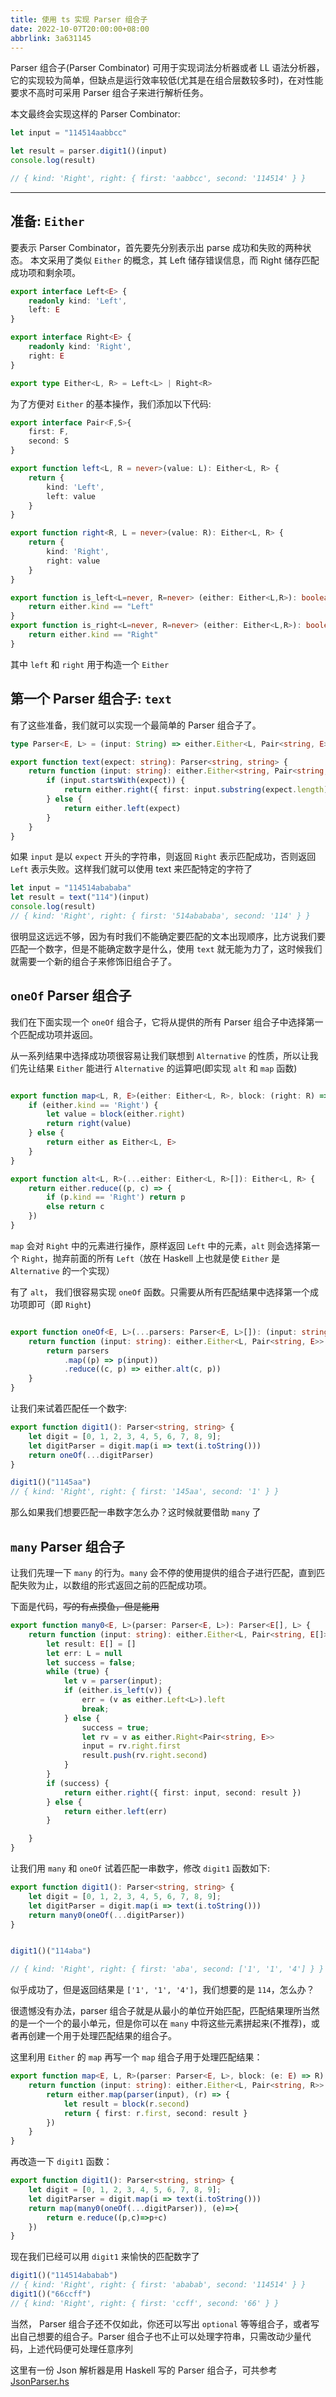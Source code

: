 ```yaml
---
title: 使用 ts 实现 Parser 组合子
date: 2022-10-07T20:00:00+08:00
abbrlink: 3a631145
---
```


Parser 组合子(Parser Combinator) 可用于实现词法分析器或者 LL 语法分析器，它的实现较为简单，但缺点是运行效率较低(尤其是在组合层数较多时)，在对性能要求不高时可采用 Parser 组合子来进行解析任务。

本文最终会实现这样的 Parser Combinator:

```ts
let input = "114514aabbcc"

let result = parser.digit1()(input)
console.log(result)

// { kind: 'Right', right: { first: 'aabbcc', second: '114514' } }
```

---

## 准备: `Either`
要表示 Parser Combinator，首先要先分别表示出 parse 成功和失败的两种状态。
本文采用了类似 `Either` 的概念，其 Left 储存错误信息，而 Right 储存匹配成功项和剩余项。

```ts
export interface Left<E> {
    readonly kind: 'Left',
    left: E
}

export interface Right<E> {
    readonly kind: 'Right',
    right: E
}

export type Either<L, R> = Left<L> | Right<R>

```

为了方便对 `Either` 的基本操作，我们添加以下代码:

```ts
export interface Pair<F,S>{
    first: F,
    second: S
}

export function left<L, R = never>(value: L): Either<L, R> {
    return {
        kind: 'Left',
        left: value
    }
}

export function right<R, L = never>(value: R): Either<L, R> {
    return {
        kind: 'Right',
        right: value
    }
}

export function is_left<L=never, R=never> (either: Either<L,R>): boolean{
    return either.kind == "Left"
}
export function is_right<L=never, R=never> (either: Either<L,R>): boolean{
    return either.kind == "Right"
}
```



其中 `left` 和 `right` 用于构造一个 `Either`

## 第一个 Parser 组合子: `text`

有了这些准备，我们就可以实现一个最简单的 Parser 组合子了。
```ts
type Parser<E, L> = (input: String) => either.Either<L, Pair<string, E>>

export function text(expect: string): Parser<string, string> {
    return function (input: string): either.Either<string, Pair<string, string>> {
        if (input.startsWith(expect)) {
            return either.right({ first: input.substring(expect.length), second: expect })
        } else {
            return either.left(expect)
        }
    }
}

```
如果 `input` 是以 `expect` 开头的字符串，则返回 `Right` 表示匹配成功，否则返回 `Left` 表示失败。这样我们就可以使用 text 来匹配特定的字符了
```ts
let input = "114514abababa"
let result = text("114")(input)
console.log(result)
// { kind: 'Right', right: { first: '514abababa', second: '114' } }
```

很明显这远远不够，因为有时我们不能确定要匹配的文本出现顺序，比方说我们要匹配一个数字，但是不能确定数字是什么，使用 `text` 就无能为力了，这时候我们就需要一个新的组合子来修饰旧组合子了。

## `oneOf` Parser 组合子

我们在下面实现一个 `oneOf` 组合子，它将从提供的所有 Parser 组合子中选择第一个匹配成功项并返回。

从一系列结果中选择成功项很容易让我们联想到 `Alternative` 的性质，所以让我们先让结果 `Either` 能进行 `Alternative` 的运算吧(即实现 `alt` 和 `map` 函数)

```ts

export function map<L, R, E>(either: Either<L, R>, block: (right: R) => E): Either<L, E> {
    if (either.kind == 'Right') {
        let value = block(either.right)
        return right(value)
    } else {
        return either as Either<L, E>
    }
}

export function alt<L, R>(...either: Either<L, R>[]): Either<L, R> {
    return either.reduce((p, c) => {
        if (p.kind == 'Right') return p
        else return c
    })
}
```
`map` 会对 `Right` 中的元素进行操作，原样返回 `Left` 中的元素，`alt` 则会选择第一个 `Right`，抛弃前面的所有 `Left`（放在 Haskell 上也就是使 `Either` 是 `Alternative` 的一个实现）


有了 `alt`， 我们很容易实现 `oneOf` 函数。只需要从所有匹配结果中选择第一个成功项即可（即 `Right`)

```ts

export function oneOf<E, L>(...parsers: Parser<E, L>[]): (input: string) => either.Either<L, Pair<string, E>> {
    return function (input: string): either.Either<L, Pair<string, E>> {
        return parsers
            .map((p) => p(input))
            .reduce((c, p) => either.alt(c, p))
    }
}
```

让我们来试着匹配任一个数字:
```ts
export function digit1(): Parser<string, string> {
    let digit = [0, 1, 2, 3, 4, 5, 6, 7, 8, 9];
    let digitParser = digit.map(i => text(i.toString()))
    return oneOf(...digitParser)
}

digit1()("1145aa")
// { kind: 'Right', right: { first: '145aa', second: '1' } }
```

那么如果我们想要匹配一串数字怎么办？这时候就要借助 `many` 了

## `many` Parser 组合子

让我们先理一下 `many` 的行为。`many` 会不停的使用提供的组合子进行匹配，直到匹配失败为止，以数组的形式返回之前的匹配成功项。

下面是代码，~~写的有点摸鱼，但是能用~~
```ts
export function many0<E, L>(parser: Parser<E, L>): Parser<E[], L> {
    return function (input: string): either.Either<L, Pair<string, E[]>> {
        let result: E[] = []
        let err: L = null
        let success = false;
        while (true) {
            let v = parser(input);
            if (either.is_left(v)) {
                err = (v as either.Left<L>).left
                break;
            } else {
                success = true;
                let rv = v as either.Right<Pair<string, E>>
                input = rv.right.first
                result.push(rv.right.second)
            }
        }
        if (success) {
            return either.right({ first: input, second: result })
        } else {
            return either.left(err)
        }

    }
}
```


让我们用 `many` 和 `oneOf` 试着匹配一串数字，修改 `digit1` 函数如下:

```ts
export function digit1(): Parser<string, string> {
    let digit = [0, 1, 2, 3, 4, 5, 6, 7, 8, 9];
    let digitParser = digit.map(i => text(i.toString()))
    return many0(oneOf(...digitParser))
}


digit1()("114aba")

// { kind: 'Right', right: { first: 'aba', second: ['1', '1', '4'] } }
```

似乎成功了，但是返回结果是 `['1', '1', '4']`，我们想要的是 `114`，怎么办？

很遗憾没有办法，parser 组合子就是从最小的单位开始匹配，匹配结果理所当然的是一个一个的最小单元，但是你可以在 `many` 中将这些元素拼起来(不推荐)，或者再创建一个用于处理匹配结果的组合子。

这里利用 `Either` 的 `map` 再写一个 `map` 组合子用于处理匹配结果：

```ts
export function map<E, L, R>(parser: Parser<E, L>, block: (e: E) => R): Parser<R, L> {
    return function (input: string): either.Either<L, Pair<string, R>> {
        return either.map(parser(input), (r) => {
            let result = block(r.second)
            return { first: r.first, second: result }
        })
    }
}
```

再改造一下 `digit1` 函数：

```ts
export function digit1(): Parser<string, string> {
    let digit = [0, 1, 2, 3, 4, 5, 6, 7, 8, 9];
    let digitParser = digit.map(i => text(i.toString()))
    return map(many0(oneOf(...digitParser)), (e)=>{
        return e.reduce((p,c)=>p+c)
    })
}
```

现在我们已经可以用 `digit1` 来愉快的匹配数字了

```ts
digit1()("114514ababab")
// { kind: 'Right', right: { first: 'ababab', second: '114514' } }
digit1()("66ccff")
// { kind: 'Right', right: { first: 'ccff', second: '66' } }
```

当然， Parser 组合子还不仅如此，你还可以写出 `optional` 等等组合子，或者写出自己想要的组合子。Parser 组合子也不止可以处理字符串，只需改动少量代码，上述代码便可处理任意序列

这里有一份 Json 解析器是用 Haskell 写的 Parser 组合子，可共参考 [JsonParser.hs](https://github.com/mslxl/MeoAssistantArknightsCLI/blob/main/app/JsonParser.hs)
